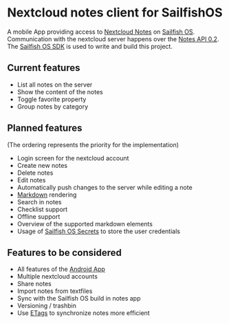 # Nextcloud notes client for SailfishOS

A mobile App providing access to [Nextcloud Notes](https://github.com/nextcloud/notes) on [Sailfish OS](https://sailfishos.org).  
Communication with the nextcloud server happens over the [Notes API 0.2](https://github.com/nextcloud/notes/wiki/API-0.2).  
The [Sailfish OS SDK](https://sailfishos.org/wiki/Application_SDK) is used to write and build this project.  

## Current features

- List all notes on the server
- Show the content of the notes
- Toggle favorite property
- Group notes by category

## Planned features

(The ordering represents the priority for the implementation)
- Login screen for the nextcloud account
- Create new notes
- Delete notes
- Edit notes
- Automatically push changes to the server while editing a note
- [Markdown](https://en.wikipedia.org/wiki/Markdown) rendering
- Search in notes
- Checklist support
- Offline support
- Overview of the supported markdown elements
- Usage of [Sailfish OS Secrets](https://sailfishos.org/wiki/Secrets_and_Crypto) to store the user credentials

## Features to be considered

- All features of the [Android App](https://github.com/stefan-niedermann/nextcloud-notes)
- Multiple nextcloud accounts
- Share notes
- Import notes from textfiles
- Sync with the Sailfish OS build in notes app
- Versioning / trashbin
- Use [ETags](https://de.wikipedia.org/wiki/HTTP_ETag) to synchronize notes more efficient
